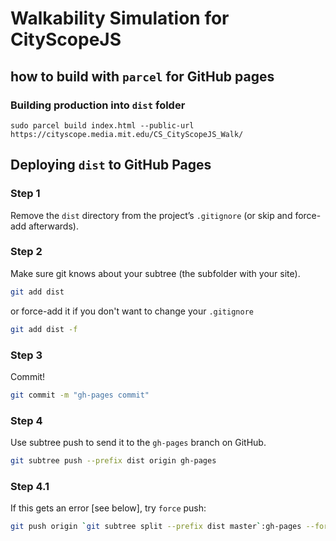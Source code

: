 # Walkability Simulation for CityScopeJS

## how to build with `parcel` for GitHub pages

### Building production into `dist` folder

`sudo parcel build index.html --public-url https://cityscope.media.mit.edu/CS_CityScopeJS_Walk/`

## Deploying `dist` to GitHub Pages

### Step 1

Remove the `dist` directory from the project’s `.gitignore` (or skip and force-add afterwards).

### Step 2

Make sure git knows about your subtree (the subfolder with your site).

```sh
git add dist
```

or force-add it if you don't want to change your `.gitignore`

```sh
git add dist -f
```

### Step 3

Commit!

```sh
git commit -m "gh-pages commit"
```

### Step 4

Use subtree push to send it to the `gh-pages` branch on GitHub.

```sh
git subtree push --prefix dist origin gh-pages
```

### Step 4.1

If this gets an error [see below], try `force` push:

```sh
git push origin `git subtree split --prefix dist master`:gh-pages --force
```
